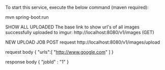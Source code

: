 To start this service, execute the below command (maven required):

mvn spring-boot:run

SHOW ALL UPLOADED
The base link to show url's of all images successfully uploaded to imgur: http://localhost:8080/v1/images  (GET)

NEW UPLOAD JOB
POST request 
http://localhost:8080/v1/images/upload

request body
{
    "urls":[
            "http://www.google.com"
    ]
}

response body
{
    "jobId" : "1"
}
